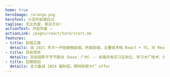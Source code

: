 ```yaml
---
home: true
heroImage: /orange.png
heroText: 小丞的前端日记
tagline: 无比热爱，来日方长!
actionText: 开启热爱 →
actionLink: /pages/react/hard/start.md
features:
- title: 前端之路
  details: 自 2021 年大一开始接触前端，热爱前端，主要技术栈 React + TS，对 React 源码有深入的理解。
- title: 目前现状
  details: 目前就职于字节跳动（base：广州）-- 前端开发实习生岗位，学习大厂技术、体验团队协作的规范流程、积累实习经验。
- title: 短期规划
  details: 全力备战 2024 届秋招，期待斩获大厂 offer
---
```

<!-- 
<ClientOnly>
  <BottomData/>
</ClientOnly> -->